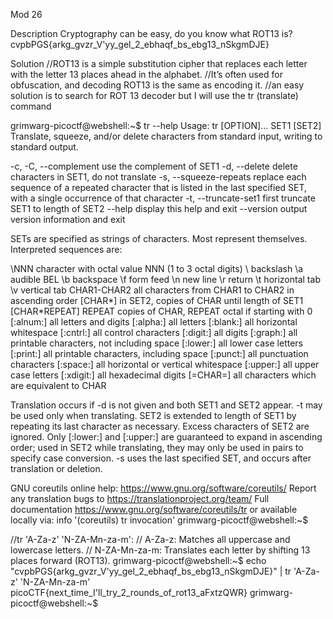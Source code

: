 Mod 26

Description
Cryptography can be easy, do you know what ROT13 is? cvpbPGS{arkg_gvzr_V'yy_gel_2_ebhaqf_bs_ebg13_nSkgmDJE}

Solution
//ROT13 is a simple substitution cipher that replaces each letter with the letter 13 places ahead in the alphabet. 
//It’s often used for obfuscation, and decoding ROT13 is the same as encoding it.
//an easy solution is to search for ROT 13 decoder but I will use the tr (translate) command

grimwarg-picoctf@webshell:~$ tr --help
Usage: tr [OPTION]... SET1 [SET2]
Translate, squeeze, and/or delete characters from standard input,
writing to standard output.

  -c, -C, --complement    use the complement of SET1
  -d, --delete            delete characters in SET1, do not translate
  -s, --squeeze-repeats   replace each sequence of a repeated character
                            that is listed in the last specified SET,
                            with a single occurrence of that character
  -t, --truncate-set1     first truncate SET1 to length of SET2
      --help     display this help and exit
      --version  output version information and exit

SETs are specified as strings of characters.  Most represent themselves.
Interpreted sequences are:

  \NNN            character with octal value NNN (1 to 3 octal digits)
  \\              backslash
  \a              audible BEL
  \b              backspace
  \f              form feed
  \n              new line
  \r              return
  \t              horizontal tab
  \v              vertical tab
  CHAR1-CHAR2     all characters from CHAR1 to CHAR2 in ascending order
  [CHAR*]         in SET2, copies of CHAR until length of SET1
  [CHAR*REPEAT]   REPEAT copies of CHAR, REPEAT octal if starting with 0
  [:alnum:]       all letters and digits
  [:alpha:]       all letters
  [:blank:]       all horizontal whitespace
  [:cntrl:]       all control characters
  [:digit:]       all digits
  [:graph:]       all printable characters, not including space
  [:lower:]       all lower case letters
  [:print:]       all printable characters, including space
  [:punct:]       all punctuation characters
  [:space:]       all horizontal or vertical whitespace
  [:upper:]       all upper case letters
  [:xdigit:]      all hexadecimal digits
  [=CHAR=]        all characters which are equivalent to CHAR

Translation occurs if -d is not given and both SET1 and SET2 appear.
-t may be used only when translating.  SET2 is extended to length of
SET1 by repeating its last character as necessary.  Excess characters
of SET2 are ignored.  Only [:lower:] and [:upper:] are guaranteed to
expand in ascending order; used in SET2 while translating, they may
only be used in pairs to specify case conversion.  -s uses the last
specified SET, and occurs after translation or deletion.

GNU coreutils online help: <https://www.gnu.org/software/coreutils/>
Report any translation bugs to <https://translationproject.org/team/>
Full documentation <https://www.gnu.org/software/coreutils/tr>
or available locally via: info '(coreutils) tr invocation'
grimwarg-picoctf@webshell:~$ 

//tr 'A-Za-z' 'N-ZA-Mn-za-m':
//  A-Za-z: Matches all uppercase and lowercase letters.
//  N-ZA-Mn-za-m: Translates each letter by shifting 13 places forward (ROT13).
grimwarg-picoctf@webshell:~$ echo "cvpbPGS{arkg_gvzr_V'yy_gel_2_ebhaqf_bs_ebg13_nSkgmDJE}" | tr 'A-Za-z' 'N-ZA-Mn-za-m'
picoCTF{next_time_I'll_try_2_rounds_of_rot13_aFxtzQWR}
grimwarg-picoctf@webshell:~$ 
